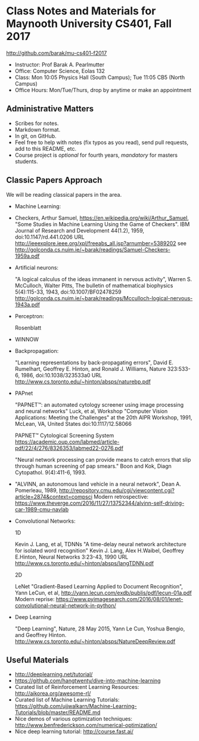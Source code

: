 Class Notes and Materials for Maynooth University CS401, Fall 2017
==================================================================

http://github.com/barak/mu-cs401-f2017

* Instructor: Prof Barak A. Pearlmutter
* Office: Computer Science, Eolas 132
* Class: Mon 10:05 Physics Hall (South Campus); Tue 11:05 CB5 (North Campus)
* Office Hours: Mon/Tue/Thurs, drop by anytime or make an appointment

Administrative Matters
----------------------

* Scribes for notes.
* Markdown format.
* In git, on GitHub.
* Feel free to help with notes (fix typos as you read), send pull requests, add to this README, etc.
* Course project is *optional* for fourth years, *mandatory* for masters students.

Classic Papers Approach
-----------------------

We will be reading classical papers in the area.

* Machine Learning:

* Checkers, Arthur Samuel, https://en.wikipedia.org/wiki/Arthur_Samuel,
  "Some Studies in Machine Learning Using the Game of Checkers". IBM Journal of Research and Development 44(1.2), 1959, doi:10.1147/rd.441.0206 URL http://ieeexplore.ieee.org/xpl/freeabs_all.jsp?arnumber=5389202
  see http://golconda.cs.nuim.ie/~barak/readings/Samuel-Checkers-1959a.pdf

* Artificial neurons:

  "A logical calculus of the ideas immanent in nervous activity", Warren S. McCulloch, Walter Pitts, The bulletin of mathematical biophysics 5(4):115-33, 1943, doi:10.1007/BF02478259
  http://golconda.cs.nuim.ie/~barak/readings/Mcculloch-logical-nervous-1943a.pdf

* Perceptron:

  Rosenblatt
  
* WINNOW

* Backpropagation:

  "Learning representations by back-propagating errors", David E. Rumelhart, Geoffrey E. Hinton, and Ronald J. Williams, Nature 323:533-6, 1986, doi:10.1038/323533a0
  URL http://www.cs.toronto.edu/~hinton/absps/naturebp.pdf

* PAPnet

  "PAPNET™: an automated cytology screener using image processing and neural networks"
  Luck, et al,
  Workshop "Computer Vision Applications: Meeting the Challenges"
  at the 20th AIPR Workshop, 1991, McLean, VA, United States
  doi:10.1117/12.58066

  PAPNET™ Cytological Screening System
  https://academic.oup.com/labmed/article-pdf/22/4/276/8326353/labmed22-0276.pdf
  
  "Neural network processing can provide means to catch errors that slip through human screening of pap smears."
  Boon and Kok, Diagn Cytopathol. 9(4):411-6, 1993.

* "ALVINN, an autonomous land vehicle in a neural network",
  Dean A. Pomerleau, 1989,
  http://repository.cmu.edu/cgi/viewcontent.cgi?article=2874&context=compsci
  Modern retrospective:
  https://www.theverge.com/2016/11/27/13752344/alvinn-self-driving-car-1989-cmu-navlab

* Convolutional Networks:

  1D

  Kevin J. Lang, et al, TDNNs
  "A time-delay neural network architecture for isolated word recognition"
  Kevin J. Lang, Alex H.Waibel, Geoffrey E.Hinton,
  Neural Networks 3:23-43, 1990
  URL http://www.cs.toronto.edu/~hinton/absps/langTDNN.pdf

  2D

  LeNet
  "Gradient-Based Learning Applied to Document Recognition", Yann LeCun, et al,
  http://yann.lecun.com/exdb/publis/pdf/lecun-01a.pdf
  Modern reprise:
  https://www.pyimagesearch.com/2016/08/01/lenet-convolutional-neural-network-in-python/

* Deep Learning

  "Deep Learning", Nature, 28 May 2015,
  Yann Le Cun, Yoshua Bengio, and Geoffrey Hinton.
  http://www.cs.toronto.edu/~hinton/absps/NatureDeepReview.pdf

Useful Materials
----------------

* http://deeplearning.net/tutorial/
* https://github.com/hangtwenty/dive-into-machine-learning
* Curated list of Reinforcement Learning Resources: http://aikorea.org/awesome-rl/
* Curated list of Machine Learning Tutorials: https://github.com/ujjwalkarn/Machine-Learning-Tutorials/blob/master/README.md
* Nice demos of various optimization techniques:
  http://www.benfrederickson.com/numerical-optimization/
* Nice deep learning tutorial: http://course.fast.ai/
